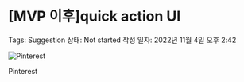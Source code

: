 # [MVP 이후]quick action UI

Tags: Suggestion
상태: Not started
작성 일자: 2022년 11월 4일 오후 2:42

![Pinterest](%5BMVP%20%E1%84%8B%E1%85%B5%E1%84%92%E1%85%AE%5Dquick%20action%20UI%203103cea8ce5a4be9960874068c0d5821/a.gif)

Pinterest